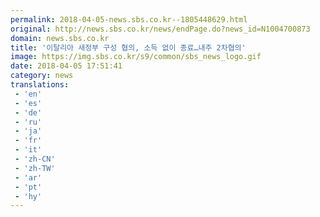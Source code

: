 ```yaml
---
permalink: 2018-04-05-news.sbs.co.kr--1805448629.html
original: http://news.sbs.co.kr/news/endPage.do?news_id=N1004700873
domain: news.sbs.co.kr
title: '이탈리아 새정부 구성 협의, 소득 없이 종료…내주 2차협의'
image: https://img.sbs.co.kr/s9/common/sbs_news_logo.gif
date: 2018-04-05 17:51:41
category: news
translations: 
 - 'en'
 - 'es'
 - 'de'
 - 'ru'
 - 'ja'
 - 'fr'
 - 'it'
 - 'zh-CN'
 - 'zh-TW'
 - 'ar'
 - 'pt'
 - 'hy'
---
```


